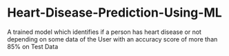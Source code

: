 # Heart-Disease-Prediction-Using-ML
A trained model which identifies if a person has heart disease or not depending on some data of the User with an accuracy score of more than 85% on Test Data
